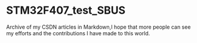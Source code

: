 # STM32F407_test_SBUS
Archive of my CSDN articles in Markdown,I hope that more people can see my efforts and the contributions I have made to this world.
